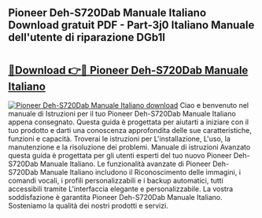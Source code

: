 ## Pioneer Deh-S720Dab Manuale Italiano Download gratuit PDF - Part-3j0 Italiano Manuale dell'utente di riparazione DGb1l

# <h2><a href="http://dfbny79.blite.top/?on=Pioneer+Deh-S720Dab+Manuale+Italiano">🔗Download 👉🔴 Pioneer Deh-S720Dab Manuale Italiano</a></h2>

[![Pioneer Deh-S720Dab Manuale Italiano download](https://i.imgur.com/lujVjoI.png)](http://dfbny79.blite.top/?on=Pioneer+Deh-S720Dab+Manuale+Italiano)
Ciao e benvenuto nel manuale di Istruzioni per il tuo Pioneer Deh-S720Dab Manuale Italiano appena consegnato. Questa guida è progettata per aiutarti a iniziare con il tuo prodotto e darti una conoscenza approfondita delle sue caratteristiche, funzioni e capacità. Troverai le istruzioni per L'installazione, L'uso, la manutenzione e la risoluzione dei problemi. Manuale di istruzioni Avanzato questa guida è progettata per gli utenti esperti del tuo nuovo Pioneer Deh-S720Dab Manuale Italiano. Le funzionalità avanzate di Pioneer Deh-S720Dab Manuale Italiano includono il Riconoscimento delle immagini, i comandi vocali, i profili personalizzabili e i backup automatici, tutti accessibili tramite L'interfaccia elegante e personalizzabile. La vostra soddisfazione è garantita Pioneer Deh-S720Dab Manuale Italiano. Sosteniamo la qualità dei nostri prodotti e servizi.
